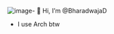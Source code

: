 ![image](https://github.com/user-attachments/assets/9bd0811f-9188-4799-b570-795574b075b5)- 👋 Hi, I’m @BharadwajaD
- I use Arch btw 
